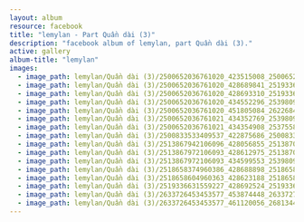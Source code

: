 ```yaml
---
layout: album
resource: facebook
title: "lemylan - Part Quần dài (3)"
description: "facebook album of lemylan, part Quần dài (3)."
active: gallery
album-title: "lemylan"
images:
  - image_path: lemylan/Quần dài (3)/2500652036761020_423515008_2500652156761008_1623824686831246530_n.jpg
  - image_path: lemylan/Quần dài (3)/2500652036761020_428689841_2519336991559191_337619085998936901_n.jpg
  - image_path: lemylan/Quần dài (3)/2500652036761020_428693310_2519336964892527_2293253719605657924_n.jpg
  - image_path: lemylan/Quần dài (3)/2500652036761020_434552296_2539809036178653_4962976576974110728_n.jpg
  - image_path: lemylan/Quần dài (3)/2500652036761020_451805084_2622684591224430_9046544029890383066_n.jpg
  - image_path: lemylan/Quần dài (3)/2500652036761021_434352769_2539809009511989_7975208039338010539_n.jpg
  - image_path: lemylan/Quần dài (3)/2500652036761021_434354908_2537558106403746_3814515733256354950_n.jpg
  - image_path: lemylan/Quần dài (3)/2500833533409537_422875686_2500833530076204_1516629058709718603_n.jpg
  - image_path: lemylan/Quần dài (3)/2513867942106096_428056855_2513870432105847_6062462933265570162_n.jpg
  - image_path: lemylan/Quần dài (3)/2513867972106093_428612975_2513870425439181_7068676201426892672_n.jpg
  - image_path: lemylan/Quần dài (3)/2513867972106093_434599553_2539809042845319_1255374128508721299_n.jpg
  - image_path: lemylan/Quần dài (3)/2518658374960386_428688898_2518658714960352_1255253523178390329_n.jpg
  - image_path: lemylan/Quần dài (3)/2518658604960363_428623188_2518658601627030_1708914727044353492_n.jpg
  - image_path: lemylan/Quần dài (3)/2519336631559227_428692524_2519336894892534_8755914875550384412_n.jpg
  - image_path: lemylan/Quần dài (3)/2633726453453577_453874448_2633727776786778_6191472597958456966_n.jpg
  - image_path: lemylan/Quần dài (3)/2633726453453577_461120056_2681344242025131_8855935665657292070_n.jpg
---
```

